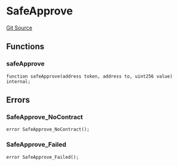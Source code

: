 # SafeApprove
[Git Source](https://github.com/https://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@malda-protocol/malda-lending/blob/3408a5de0b7e9a81798e0551731f955e891c66df/src\libraries\SafeApprove.sol)


## Functions
### safeApprove


```solidity
function safeApprove(address token, address to, uint256 value) internal;
```

## Errors
### SafeApprove_NoContract

```solidity
error SafeApprove_NoContract();
```

### SafeApprove_Failed

```solidity
error SafeApprove_Failed();
```

